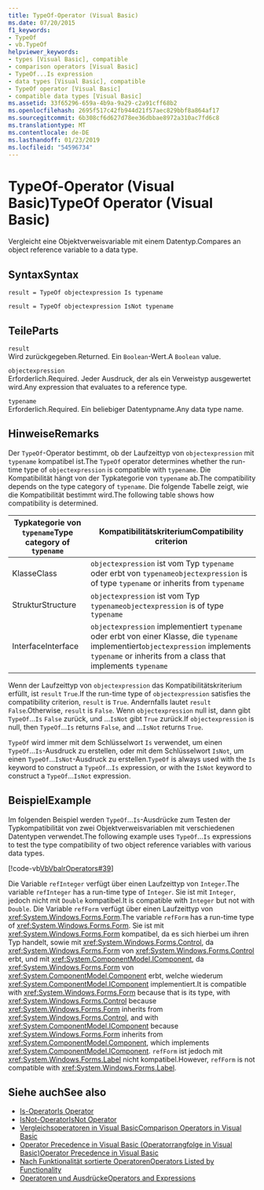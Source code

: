 ```yaml
---
title: TypeOf-Operator (Visual Basic)
ms.date: 07/20/2015
f1_keywords:
- TypeOf
- vb.TypeOf
helpviewer_keywords:
- types [Visual Basic], compatible
- comparison operators [Visual Basic]
- TypeOf...Is expression
- data types [Visual Basic], compatible
- TypeOf operator [Visual Basic]
- compatible data types [Visual Basic]
ms.assetid: 33f65296-659a-4b9a-9a29-c2a91cff68b2
ms.openlocfilehash: 2695f517c42fb944d21f57aec829bbf8a864af17
ms.sourcegitcommit: 6b308cf6d627d78ee36dbbae8972a310ac7fd6c8
ms.translationtype: MT
ms.contentlocale: de-DE
ms.lasthandoff: 01/23/2019
ms.locfileid: "54596734"
---
```

# <a name="typeof-operator-visual-basic"></a><span data-ttu-id="bae66-102">TypeOf-Operator (Visual Basic)</span><span class="sxs-lookup"><span data-stu-id="bae66-102">TypeOf Operator (Visual Basic)</span></span>
<span data-ttu-id="bae66-103">Vergleicht eine Objektverweisvariable mit einem Datentyp.</span><span class="sxs-lookup"><span data-stu-id="bae66-103">Compares an object reference variable to a data type.</span></span>  
  
## <a name="syntax"></a><span data-ttu-id="bae66-104">Syntax</span><span class="sxs-lookup"><span data-stu-id="bae66-104">Syntax</span></span>  
  
```  
result = TypeOf objectexpression Is typename  
```  
  
```  
result = TypeOf objectexpression IsNot typename  
```  
  
## <a name="parts"></a><span data-ttu-id="bae66-105">Teile</span><span class="sxs-lookup"><span data-stu-id="bae66-105">Parts</span></span>  
 `result`  
 <span data-ttu-id="bae66-106">Wird zurückgegeben.</span><span class="sxs-lookup"><span data-stu-id="bae66-106">Returned.</span></span> <span data-ttu-id="bae66-107">Ein `Boolean`-Wert.</span><span class="sxs-lookup"><span data-stu-id="bae66-107">A `Boolean` value.</span></span>  
  
 `objectexpression`  
 <span data-ttu-id="bae66-108">Erforderlich.</span><span class="sxs-lookup"><span data-stu-id="bae66-108">Required.</span></span> <span data-ttu-id="bae66-109">Jeder Ausdruck, der als ein Verweistyp ausgewertet wird.</span><span class="sxs-lookup"><span data-stu-id="bae66-109">Any expression that evaluates to a reference type.</span></span>  
  
 `typename`  
 <span data-ttu-id="bae66-110">Erforderlich.</span><span class="sxs-lookup"><span data-stu-id="bae66-110">Required.</span></span> <span data-ttu-id="bae66-111">Ein beliebiger Datentypname.</span><span class="sxs-lookup"><span data-stu-id="bae66-111">Any data type name.</span></span>  
  
## <a name="remarks"></a><span data-ttu-id="bae66-112">Hinweise</span><span class="sxs-lookup"><span data-stu-id="bae66-112">Remarks</span></span>  
 <span data-ttu-id="bae66-113">Der `TypeOf`-Operator bestimmt, ob der Laufzeittyp von `objectexpression` mit `typename` kompatibel ist.</span><span class="sxs-lookup"><span data-stu-id="bae66-113">The `TypeOf` operator determines whether the run-time type of `objectexpression` is compatible with `typename`.</span></span> <span data-ttu-id="bae66-114">Die Kompatibilität hängt von der Typkategorie von `typename` ab.</span><span class="sxs-lookup"><span data-stu-id="bae66-114">The compatibility depends on the type category of `typename`.</span></span> <span data-ttu-id="bae66-115">Die folgende Tabelle zeigt, wie die Kompatibilität bestimmt wird.</span><span class="sxs-lookup"><span data-stu-id="bae66-115">The following table shows how compatibility is determined.</span></span>  
  
|<span data-ttu-id="bae66-116">Typkategorie von `typename`</span><span class="sxs-lookup"><span data-stu-id="bae66-116">Type category of `typename`</span></span>|<span data-ttu-id="bae66-117">Kompatibilitätskriterium</span><span class="sxs-lookup"><span data-stu-id="bae66-117">Compatibility criterion</span></span>|  
|---------------------------------|-----------------------------|  
|<span data-ttu-id="bae66-118">Klasse</span><span class="sxs-lookup"><span data-stu-id="bae66-118">Class</span></span>|<span data-ttu-id="bae66-119">`objectexpression` ist vom Typ `typename` oder erbt von `typename`</span><span class="sxs-lookup"><span data-stu-id="bae66-119">`objectexpression` is of type `typename` or inherits from `typename`</span></span>|  
|<span data-ttu-id="bae66-120">Struktur</span><span class="sxs-lookup"><span data-stu-id="bae66-120">Structure</span></span>|<span data-ttu-id="bae66-121">`objectexpression` ist vom Typ `typename`</span><span class="sxs-lookup"><span data-stu-id="bae66-121">`objectexpression` is of type `typename`</span></span>|  
|<span data-ttu-id="bae66-122">Interface</span><span class="sxs-lookup"><span data-stu-id="bae66-122">Interface</span></span>|<span data-ttu-id="bae66-123">`objectexpression` implementiert `typename` oder erbt von einer Klasse, die `typename` implementiert</span><span class="sxs-lookup"><span data-stu-id="bae66-123">`objectexpression` implements `typename` or inherits from a class that implements `typename`</span></span>|  
  
 <span data-ttu-id="bae66-124">Wenn der Laufzeittyp von `objectexpression` das Kompatibilitätskriterium erfüllt, ist `result` `True`.</span><span class="sxs-lookup"><span data-stu-id="bae66-124">If the run-time type of `objectexpression` satisfies the compatibility criterion, `result` is `True`.</span></span> <span data-ttu-id="bae66-125">Andernfalls lautet `result` `False`.</span><span class="sxs-lookup"><span data-stu-id="bae66-125">Otherwise, `result` is `False`.</span></span>  <span data-ttu-id="bae66-126">Wenn `objectexpression` null ist, dann gibt `TypeOf`...`Is` `False` zurück, und ...`IsNot` gibt `True` zurück.</span><span class="sxs-lookup"><span data-stu-id="bae66-126">If `objectexpression` is null, then `TypeOf`...`Is` returns `False`, and ...`IsNot` returns `True`.</span></span>  
  
 <span data-ttu-id="bae66-127">`TypeOf` wird immer mit dem Schlüsselwort `Is` verwendet, um einen `TypeOf`...`Is`-Ausdruck zu erstellen, oder mit dem Schlüsselwort `IsNot`, um einen `TypeOf`...`IsNot`-Ausdruck zu erstellen.</span><span class="sxs-lookup"><span data-stu-id="bae66-127">`TypeOf` is always used with the `Is` keyword to construct a `TypeOf`...`Is` expression, or with the `IsNot` keyword to construct a `TypeOf`...`IsNot` expression.</span></span>  
  
## <a name="example"></a><span data-ttu-id="bae66-128">Beispiel</span><span class="sxs-lookup"><span data-stu-id="bae66-128">Example</span></span>  
 <span data-ttu-id="bae66-129">Im folgenden Beispiel werden `TypeOf`...`Is`-Ausdrücke zum Testen der Typkompatibilität von zwei Objektverweisvariablen mit verschiedenen Datentypen verwendet.</span><span class="sxs-lookup"><span data-stu-id="bae66-129">The following example uses `TypeOf`...`Is` expressions to test the type compatibility of two object reference variables with various data types.</span></span>  
  
 [!code-vb[VbVbalrOperators#39](../../../visual-basic/language-reference/operators/codesnippet/VisualBasic/typeof-operator_1.vb)]  
  
 <span data-ttu-id="bae66-130">Die Variable `refInteger` verfügt über einen Laufzeittyp von `Integer`.</span><span class="sxs-lookup"><span data-stu-id="bae66-130">The variable `refInteger` has a run-time type of `Integer`.</span></span> <span data-ttu-id="bae66-131">Sie ist mit `Integer`, jedoch nicht mit `Double` kompatibel.</span><span class="sxs-lookup"><span data-stu-id="bae66-131">It is compatible with `Integer` but not with `Double`.</span></span> <span data-ttu-id="bae66-132">Die Variable `refForm` verfügt über einen Laufzeittyp von <xref:System.Windows.Forms.Form>.</span><span class="sxs-lookup"><span data-stu-id="bae66-132">The variable `refForm` has a run-time type of <xref:System.Windows.Forms.Form>.</span></span> <span data-ttu-id="bae66-133">Sie ist mit <xref:System.Windows.Forms.Form> kompatibel, da es sich hierbei um ihren Typ handelt, sowie mit <xref:System.Windows.Forms.Control>, da <xref:System.Windows.Forms.Form> von <xref:System.Windows.Forms.Control> erbt, und mit <xref:System.ComponentModel.IComponent>, da <xref:System.Windows.Forms.Form> von <xref:System.ComponentModel.Component> erbt, welche wiederum <xref:System.ComponentModel.IComponent> implementiert.</span><span class="sxs-lookup"><span data-stu-id="bae66-133">It is compatible with <xref:System.Windows.Forms.Form> because that is its type, with <xref:System.Windows.Forms.Control> because <xref:System.Windows.Forms.Form> inherits from <xref:System.Windows.Forms.Control>, and with <xref:System.ComponentModel.IComponent> because <xref:System.Windows.Forms.Form> inherits from <xref:System.ComponentModel.Component>, which implements <xref:System.ComponentModel.IComponent>.</span></span> <span data-ttu-id="bae66-134">`refForm` ist jedoch mit <xref:System.Windows.Forms.Label> nicht kompatibel.</span><span class="sxs-lookup"><span data-stu-id="bae66-134">However, `refForm` is not compatible with <xref:System.Windows.Forms.Label>.</span></span>  
  
## <a name="see-also"></a><span data-ttu-id="bae66-135">Siehe auch</span><span class="sxs-lookup"><span data-stu-id="bae66-135">See also</span></span>
- [<span data-ttu-id="bae66-136">Is-Operator</span><span class="sxs-lookup"><span data-stu-id="bae66-136">Is Operator</span></span>](../../../visual-basic/language-reference/operators/is-operator.md)
- [<span data-ttu-id="bae66-137">IsNot-Operator</span><span class="sxs-lookup"><span data-stu-id="bae66-137">IsNot Operator</span></span>](../../../visual-basic/language-reference/operators/isnot-operator.md)
- [<span data-ttu-id="bae66-138">Vergleichsoperatoren in Visual Basic</span><span class="sxs-lookup"><span data-stu-id="bae66-138">Comparison Operators in Visual Basic</span></span>](../../../visual-basic/programming-guide/language-features/operators-and-expressions/comparison-operators.md)
- [<span data-ttu-id="bae66-139">Operator Precedence in Visual Basic (Operatorrangfolge in Visual Basic)</span><span class="sxs-lookup"><span data-stu-id="bae66-139">Operator Precedence in Visual Basic</span></span>](../../../visual-basic/language-reference/operators/operator-precedence.md)
- [<span data-ttu-id="bae66-140">Nach Funktionalität sortierte Operatoren</span><span class="sxs-lookup"><span data-stu-id="bae66-140">Operators Listed by Functionality</span></span>](../../../visual-basic/language-reference/operators/operators-listed-by-functionality.md)
- [<span data-ttu-id="bae66-141">Operatoren und Ausdrücke</span><span class="sxs-lookup"><span data-stu-id="bae66-141">Operators and Expressions</span></span>](../../../visual-basic/programming-guide/language-features/operators-and-expressions/index.md)
